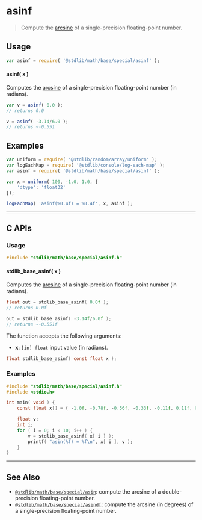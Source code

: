 <!--

@license Apache-2.0

Copyright (c) 2024 The Stdlib Authors.

Licensed under the Apache License, Version 2.0 (the "License");
you may not use this file except in compliance with the License.
You may obtain a copy of the License at

   http://www.apache.org/licenses/LICENSE-2.0

Unless required by applicable law or agreed to in writing, software
distributed under the License is distributed on an "AS IS" BASIS,
WITHOUT WARRANTIES OR CONDITIONS OF ANY KIND, either express or implied.
See the License for the specific language governing permissions and
limitations under the License.

-->

# asinf

> Compute the [arcsine][arcsine] of a single-precision floating-point number.

<section class="usage">

## Usage

```javascript
var asinf = require( '@stdlib/math/base/special/asinf' );
```

#### asinf( x )

Computes the [arcsine][arcsine] of a single-precision floating-point number (in radians).

```javascript
var v = asinf( 0.0 );
// returns 0.0

v = asinf( -3.14/6.0 );
// returns ~-0.551
```

</section>

<!-- /.usage -->

<section class="examples">

## Examples

<!-- eslint no-undef: "error" -->

```javascript
var uniform = require( '@stdlib/random/array/uniform' );
var logEachMap = require( '@stdlib/console/log-each-map' );
var asinf = require( '@stdlib/math/base/special/asinf' );

var x = uniform( 100, -1.0, 1.0, {
    'dtype': 'float32'
});

logEachMap( 'asinf(%0.4f) = %0.4f', x, asinf );
```

</section>

<!-- /.examples -->

<!-- C interface documentation. -->

* * *

<section class="c">

## C APIs

<!-- Section to include introductory text. Make sure to keep an empty line after the intro `section` element and another before the `/section` close. -->

<section class="intro">

</section>

<!-- /.intro -->

<!-- C usage documentation. -->

<section class="usage">

### Usage

```c
#include "stdlib/math/base/special/asinf.h"
```

#### stdlib_base_asinf( x )

Computes the [arcsine][arcsine] of a single-precision floating-point number (in radians).

```c
float out = stdlib_base_asinf( 0.0f );
// returns 0.0f

out = stdlib_base_asinf( -3.14f/6.0f );
// returns ~-0.551f
```

The function accepts the following arguments:

-   **x**: `[in] float` input value (in radians).

```c
float stdlib_base_asinf( const float x );
```

</section>

<!-- /.usage -->

<!-- C API usage notes. Make sure to keep an empty line after the `section` element and another before the `/section` close. -->

<section class="notes">

</section>

<!-- /.notes -->

<!-- C API usage examples. -->

<section class="examples">

### Examples

```c
#include "stdlib/math/base/special/asinf.h"
#include <stdio.h>

int main( void ) {
    const float x[] = { -1.0f, -0.78f, -0.56f, -0.33f, -0.11f, 0.11f, 0.33f, 0.56f, 0.78f, 1.0f };

    float v;
    int i;
    for ( i = 0; i < 10; i++ ) {
        v = stdlib_base_asinf( x[ i ] );
        printf( "asin(%f) = %f\n", x[ i ], v );
    }
}
```

</section>

<!-- /.examples -->

</section>

<!-- /.c -->

<!-- Section for related `stdlib` packages. Do not manually edit this section, as it is automatically populated. -->

<section class="related">

* * *

## See Also

-   <span class="package-name">[`@stdlib/math/base/special/asin`][@stdlib/math/base/special/asin]</span><span class="delimiter">: </span><span class="description">compute the arcsine of a double-precision floating-point number.</span>
-   <span class="package-name">[`@stdlib/math/base/special/asindf`][@stdlib/math/base/special/asindf]</span><span class="delimiter">: </span><span class="description">compute the arcsine (in degrees) of a single-precision floating-point number.</span>

</section>

<!-- /.related -->

<!-- Section for all links. Make sure to keep an empty line after the `section` element and another before the `/section` close. -->

<section class="links">

[arcsine]: https://en.wikipedia.org/wiki/Inverse_trigonometric_functions

<!-- <related-links> -->

[@stdlib/math/base/special/asin]: https://github.com/stdlib-js/math/tree/main/base/special/asin

[@stdlib/math/base/special/asindf]: https://github.com/stdlib-js/math/tree/main/base/special/asindf

<!-- </related-links> -->

</section>

<!-- /.links -->
